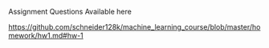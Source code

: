Assignment Questions Available here

https://github.com/schneider128k/machine_learning_course/blob/master/homework/hw1.md#hw-1
